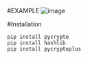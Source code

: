 #EXAMPLE
![image](https://user-images.githubusercontent.com/59103139/181214262-2112bc42-7269-466b-93c3-d86a20318ac2.png)


#Installation

```
pip install pycrypto
pip install hashlib
pip install pycryptoplus
```


